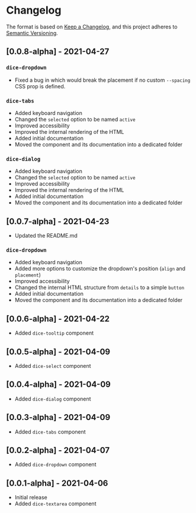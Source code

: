 # Changelog

The format is based on [Keep a Changelog](https://keepachangelog.com/en/1.0.0/),
and this project adheres to [Semantic Versioning](https://semver.org/spec/v2.0.0.html).

## [0.0.8-alpha] - 2021-04-27

### `dice-dropdown`

- Fixed a bug in which would break the placement if no custom `--spacing` CSS prop is defined.

### `dice-tabs`

- Added keyboard navigation
- Changed the `selected` option to be named `active`
- Improved accessibility
- Improved the internal rendering of the HTML
- Added initial documentation
- Moved the component and its documentation into a dedicated folder

### `dice-dialog`

- Added keyboard navigation
- Changed the `selected` option to be named `active`
- Improved accessibility
- Improved the internal rendering of the HTML
- Added initial documentation
- Moved the component and its documentation into a dedicated folder

## [0.0.7-alpha] - 2021-04-23

- Updated the README.md

### `dice-dropdown`

- Added keyboard navigation
- Added more options to customize the dropdown's position (`align` and `placement`)
- Improved accessibility
- Changed the internal HTML structure from `details` to a simple `button`
- Added initial documentation
- Moved the component and its documentation into a dedicated folder

## [0.0.6-alpha] - 2021-04-22

- Added `dice-tooltip` component

## [0.0.5-alpha] - 2021-04-09

- Added `dice-select` component

## [0.0.4-alpha] - 2021-04-09

- Added `dice-dialog` component

## [0.0.3-alpha] - 2021-04-09

- Added `dice-tabs` component

## [0.0.2-alpha] - 2021-04-07

- Added `dice-dropdown` component

## [0.0.1-alpha] - 2021-04-06

- Initial release
- Added `dice-textarea` component

